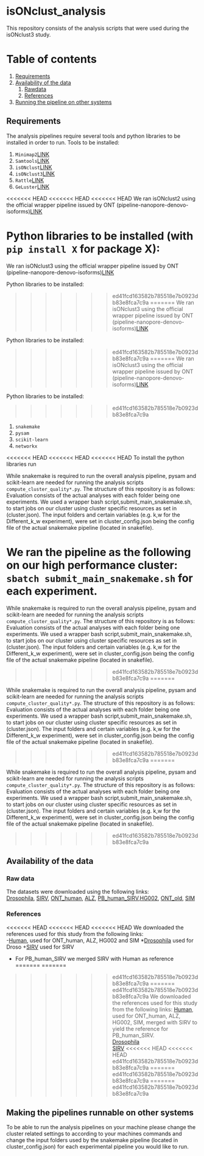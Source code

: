 # isONclust_analysis
This repository consists of the analysis scripts that were used during the isONclust3 study.
# Table of contents
1. [Requirements](#requirements)
2. [Availability of the data](#data_avail)
      1. [Rawdata](#raw)
      2. [References](#refs)
3. [Running the pipeline on other systems](#run)
   
## Requirements<a name="requirements"></a>

The analysis pipelines require several tools and python libraries to be installed in order to run.
Tools to be installed: 
1. `Minimap2`[LINK](https://github.com/lh3/minimap2)
2. `Samtools`[LINK](http://www.htslib.org/)
3. `isONclust`[LINK](https://github.com/ksahlin/isONclust)
4. `isONclust3`[LINK](https://github.com/aljpetri/isONclust3)
5. `Rattle`[LINK](https://github.com/comprna/RATTLE)
6. `GeLuster`[LINK](https://github.com/yutingsdu/GeLuster)

<<<<<<< HEAD
<<<<<<< HEAD
<<<<<<< HEAD
We ran isONclust2 using the official wrapper pipeline issued by ONT (pipeline-nanopore-denovo-isoforms)[LINK](https://github.com/nanoporetech/pipeline-nanopore-denovo-isoforms)

Python libraries to be installed (with ``pip install X`` for package X):
=======
We ran isONclust3 using the official wrapper pipeline issued by ONT (pipeline-nanopore-denovo-isoforms)[LINK](https://github.com/nanoporetech/pipeline-nanopore-denovo-isoforms)

Python libraries to be installed:
>>>>>>> ed41fcd163582b785518e7b0923db83e8fca7c9a
=======
We ran isONclust3 using the official wrapper pipeline issued by ONT (pipeline-nanopore-denovo-isoforms)[LINK](https://github.com/nanoporetech/pipeline-nanopore-denovo-isoforms)

Python libraries to be installed:
>>>>>>> ed41fcd163582b785518e7b0923db83e8fca7c9a
=======
We ran isONclust3 using the official wrapper pipeline issued by ONT (pipeline-nanopore-denovo-isoforms)[LINK](https://github.com/nanoporetech/pipeline-nanopore-denovo-isoforms)

Python libraries to be installed:
>>>>>>> ed41fcd163582b785518e7b0923db83e8fca7c9a
1. `snakemake`
2. `pysam`
3. `scikit-learn`
4. `networkx`

<<<<<<< HEAD
<<<<<<< HEAD
<<<<<<< HEAD
To install the python libraries run 
   
While snakemake is required to run the overall analysis pipeline, pysam and scikit-learn are needed for running the analysis scripts `compute_cluster_quality*.py`.
The structure of this repository is as follows: Evaluation consists of the actual analyses with each folder being one experiments. We used a wrapper bash script,submit_main_snakemake.sh,  to start jobs on our cluster using cluster specific resources as set in (cluster.json). The input folders and certain variables (e.g. k,w for the Different_k_w experiment), were set in cluster_config.json being the config file of the actual snakemake pipeline (located in snakefile). 

We ran the pipeline as the following on our high performance cluster: ``sbatch submit_main_snakemake.sh`` for each experiment. 
=======
   
While snakemake is required to run the overall analysis pipeline, pysam and scikit-learn are needed for running the analysis scripts `compute_cluster_quality*.py`.
The structure of this repository is as follows: Evaluation consists of the actual analyses with each folder being one experiments. We used a wrapper bash script,submit_main_snakemake.sh,  to start jobs on our cluster using cluster specific resources as set in (cluster.json). The input folders and certain variables (e.g. k,w for the Different_k_w experiment), were set in cluster_config.json being the config file of the actual snakemake pipeline (located in snakefile).  
>>>>>>> ed41fcd163582b785518e7b0923db83e8fca7c9a
=======
   
While snakemake is required to run the overall analysis pipeline, pysam and scikit-learn are needed for running the analysis scripts `compute_cluster_quality*.py`.
The structure of this repository is as follows: Evaluation consists of the actual analyses with each folder being one experiments. We used a wrapper bash script,submit_main_snakemake.sh,  to start jobs on our cluster using cluster specific resources as set in (cluster.json). The input folders and certain variables (e.g. k,w for the Different_k_w experiment), were set in cluster_config.json being the config file of the actual snakemake pipeline (located in snakefile).  
>>>>>>> ed41fcd163582b785518e7b0923db83e8fca7c9a
=======
   
While snakemake is required to run the overall analysis pipeline, pysam and scikit-learn are needed for running the analysis scripts `compute_cluster_quality*.py`.
The structure of this repository is as follows: Evaluation consists of the actual analyses with each folder being one experiments. We used a wrapper bash script,submit_main_snakemake.sh,  to start jobs on our cluster using cluster specific resources as set in (cluster.json). The input folders and certain variables (e.g. k,w for the Different_k_w experiment), were set in cluster_config.json being the config file of the actual snakemake pipeline (located in snakefile).  
>>>>>>> ed41fcd163582b785518e7b0923db83e8fca7c9a

## Availability of the data<a name="data_avail"></a>

### Raw data<a name="raw"></a>

The datasets were downloaded using the following links:<br />
[Drosophila](https://www.ebi.ac.uk/ena/browser/view/PRJEB34849), [SIRV](https://www.ebi.ac.uk/ena/browser/view/PRJEB34849), [ONT_human](https://www.ncbi.nlm.nih.gov/sra/DRX524696), [ALZ](https://downloads.pacbcloud.com/public/dataset/Alzheimer2019_IsoSeq/), [PB_human_SIRV](https://downloads.pacbcloud.com/public/dataset/UHRRisoseq2021/Intermediate-FullLengthReads/),[HG002](https://downloads.pacbcloud.com/public/dataset/Kinnex-full-length-RNA/DATA-Revio-HG002-1/2-FLNC/), [ONT_old](https://s3.amazonaws.com/nanopore-human-wgs/rna/fastq/Bham_Run1_20171115_1D.pass.dedup.fastq), [SIM](https://github.com/ksahlin/isONclust/blob/master/test/ccs.fastq.gz.part-ad)

### References<a name="refs"></a>

<<<<<<< HEAD
<<<<<<< HEAD
<<<<<<< HEAD
We downloaded the references used for this study from the following links: <br />
-[Human](https://github.com/marbl/CHM13), used for ONT_human, ALZ, HG002 and SIM
*[Drosophila](ftp://ftp.ensembl.org/pub/release-97/fasta/drosophila_melanogaster/dna/Drosophila_melanogaster.BDGP6.22.dna.toplevel.fa.gz) used for Droso
+[SIRV](https://www.lexogen.com/wp-content/uploads/2018/08/SIRV_Set1_Lot00141_Sequences_170612a-ZIP.zip) used for SIRV
- For PB_human_SIRV we merged SIRV with Human as reference
=======
=======
>>>>>>> ed41fcd163582b785518e7b0923db83e8fca7c9a
=======
>>>>>>> ed41fcd163582b785518e7b0923db83e8fca7c9a
We downloaded the references used for this study from the following links:
[Human](https://github.com/marbl/CHM13), used for ONT_human, ALZ, HG002, SIM, merged with SIRV to yield the reference for PB_human_SIRV.<br />
[Drosophila](ftp://ftp.ensembl.org/pub/release-97/fasta/drosophila_melanogaster/dna/Drosophila_melanogaster.BDGP6.22.dna.toplevel.fa.gz)<br />
[SIRV](https://www.lexogen.com/wp-content/uploads/2018/08/SIRV_Set1_Lot00141_Sequences_170612a-ZIP.zip)
<<<<<<< HEAD
<<<<<<< HEAD
>>>>>>> ed41fcd163582b785518e7b0923db83e8fca7c9a
=======
>>>>>>> ed41fcd163582b785518e7b0923db83e8fca7c9a
=======
>>>>>>> ed41fcd163582b785518e7b0923db83e8fca7c9a

## Making the pipelines runnable on other systems<a name="run"></a>
To be able to run the analysis pipelines on your machine please change the cluster related settings to according to your machines commands and change the input folders used by the snakemake pipeline (located in cluster_config.json) for each experimental pipeline you would like to run.

